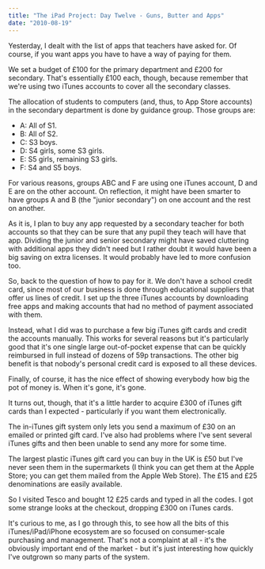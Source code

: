 ```yaml
---
title: "The iPad Project: Day Twelve - Guns, Butter and Apps"
date: "2010-08-19"
---
```


Yesterday, I dealt with the list of apps that teachers have asked for. Of course, if you want apps you have to have a way of paying for them.

We set a budget of £100 for the primary department and £200 for secondary. That's essentially £100 each, though, because remember that we're using two iTunes accounts to cover all the secondary classes.

The allocation of students to computers (and, thus, to App Store accounts) in the secondary department is done by guidance group. Those groups are:

- A: All of S1.
- B: All of S2.
- C: S3 boys.
- D: S4 girls, some S3 girls.
- E: S5 girls, remaining S3 girls.
- F: S4 and S5 boys.

For various reasons, groups ABC and F are using one iTunes account, D and E are on the other account. On reflection, it might have been smarter to have groups A and B (the "junior secondary") on one account and the rest on another.

As it is, I plan to buy any app requested by a secondary teacher for both accounts so that they can be sure that any pupil they teach will have that app. Dividing the junior and senior secondary might have saved cluttering with additional apps they didn't need but I rather doubt it would have been a big saving on extra licenses. It would probably have led to more confusion too.

So, back to the question of how to pay for it. We don't have a school credit card, since most of our business is done through educational suppliers that offer us lines of credit. I set up the three iTunes accounts by downloading free apps and making accounts that had no method of payment associated with them.

Instead, what I did was to purchase a few big iTunes gift cards and credit the accounts manually. This works for several reasons but it's particularly good that it's one single large out-of-pocket expense that can be quickly reimbursed in full instead of dozens of 59p transactions. The other big benefit is that nobody's personal credit card is exposed to all these devices.

Finally, of course, it has the nice effect of showing everybody how big the pot of money is. When it's gone, it's gone.

It turns out, though, that it's a little harder to acquire £300 of iTunes gift cards than I expected - particularly if you want them electronically.

The in-iTunes gift system only lets you send a maximum of £30 on an emailed or printed gift card. I've also had problems where I've sent several iTunes gifts and then been unable to send any more for some time.

The largest plastic iTunes gift card you can buy in the UK is £50 but I've never seen them in the supermarkets (I think you can get them at the Apple Store; you can get them mailed from the Apple Web Store). The £15 and £25 denominations are easily available.

So I visited Tesco and bought 12 £25 cards and typed in all the codes. I got some strange looks at the checkout, dropping £300 on iTunes cards.

It's curious to me, as I go through this, to see how all the bits of this iTunes/iPad/iPhone ecosystem are so focused on consumer-scale purchasing and management. That's not a complaint at all - it's the obviously important end of the market - but it's just interesting how quickly I've outgrown so many parts of the system.
